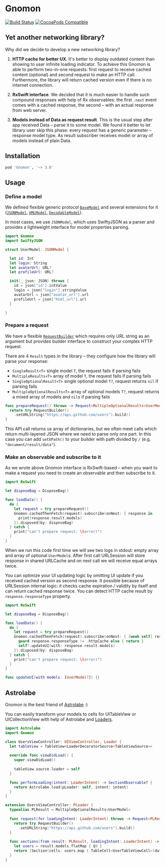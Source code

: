 # Gnomon

[![Build Status](https://travis-ci.org/netcosports/Gnomon.svg?branch=master)](https://travis-ci.org/netcosports/Gnomon)
[![CocoaPods Compatible](https://img.shields.io/cocoapods/v/Gnomon.svg)](http://cocoapods.org/pods/Gnomon)

## Yet another networking library?

Why did we decide to develop a new networking library?

1. **HTTP cache for better UX**. It's better to display outdated content than showing to user infinite loading indicator. To achieve this Gnomon is able to perform two-in-one requests: first request to receive cached content (optional) and second request to make an HTTP call. Furthermore, the library will return cached version even if there is no internet connection.

1. **RxSwift interface**. We decided that it is much easier to handle such compound responses with help of Rx observables:
the first `.next` event comes with a cached response, the second – with an actual response from web server.

1. **Models instead of Data as request result**. This is the usual step after app received Data – parse it to some model. We found it better to let library user skip this phase: every request has a generic parameter – response model type. As result subscriber receives model or array of models instead of plain Data.

## Installation

```ruby
pod 'Gnomon', '~> 3.0'
```

## Usage

### Define a model

We defined flexible generic protocol [`BaseModel`](https://github.com/netcosports/Gnomon/blob/c50cfd2a040b0093db040596a3bddcd5b96f5c5d/Sources/Core/Response.swift#L8) and several extensions for it ([`JSONModel`](https://github.com/netcosports/Gnomon/blob/c50cfd2a040b0093db040596a3bddcd5b96f5c5d/Sources/JSON/JSONModel.swift), [`XMLModel`](https://github.com/netcosports/Gnomon/blob/c50cfd2a040b0093db040596a3bddcd5b96f5c5d/Sources/XML/XMLModel.swift), [`DecodableModel`](https://github.com/netcosports/Gnomon/blob/c50cfd2a040b0093db040596a3bddcd5b96f5c5d/Sources/Decodable/Decodable.swift#L111)).

In most cases, we use `JSONModel`, which uses SwiftyJSON as a parser and provides a lightweight interface for model properties parsing.

```swift
import Gnomon
import SwiftyJSON

struct UserModel: JSONModel {

  let id: Int
  let login: String
  let avatarUrl: URL?
  let profileUrl: URL?

  init(_ json: JSON) throws {
    id = json["id"].intValue
    login = json["login"].stringValue
    avatarUrl = json["avatar_url"].url
    profileUrl = json["html_url"].url
  }

}
```

### Prepare a request

We have a flexible [`RequestBuilder`](https://github.com/netcosports/Gnomon/blob/11a28545c85edb6d7f259847d47e649d83b6f0d6/Sources/Request.swift#L84) which requires only URL string as an argument but provides builder interface to construct your complex HTTP request.

There are 4 `Result` types in the library – they configure how the library will parse your response:
- `SingleResult<T>` single model `T`, the request fails if parsing fails
- `MultipleResults<T>` array of model `T`, the request fails if parsing fails
- `SingleOptionalResult<T>` single optional model `T?`, request returns `nil` if parsing fails
- `MultipleOptionalResults<T>` array of optional models `T?`, request returns a mixed array of models and `nil`s if parsing fails

```swift
func prepareRequest() throws -> Request<MultipleOptionalResults<UserModel>> {
  return try RequestBuilder()
    .setURLString("https://api.github.com/users").build()
}
```

This API call returns us array of dictionaries, but we often meet calls which return multi-layered JSON where we need to parse only one part. In this case you can add `setXPath()` to your builder with path divided by `/` (e.g. `"document/result/data"`).

### Make an observable and subscribe to it

As we wrote above Gnomon interface is RxSwift-based – when you want to make a request you need to create an observable and then subscribe to it.

```swift
import RxSwift

let disposeBag = DisposeBag()

func loadData() {
  do {
    let request = try prepareRequest()
    Gnomon.cachedThenFetch(request).subscribe(onNext: { response in
      print(response.result.models)
    }).disposed(by: disposeBag)
  } catch {
    print("can't prepare request: \(error)")
  }
}
```

When we run this code first time we will see two logs in stdout: empty array and array of optional `UserModel`s.
After first call URLSession will store response in shared URLCache and on next call we will receive equal arrays twice.

You can optimize your UI updating logic by omitting UI update if you received cached version as second response. It possible because of URLSession internal logic: it checks cache expiration / validity by itself and can return cached response twice.
You can detect HTTP cache result by `response.responseType` property.

```swift
import RxSwift

let disposeBag = DisposeBag()

func loadData() {
  do {
    let request = try prepareRequest()
    Gnomon.cachedThenFetch(request).subscribe(onNext: { [weak self] response in
      guard response.responseType != .httpCache else { return }
      self?.updateUI(with: response.result.models)
    }).disposed(by: disposeBag)
  } catch {
    print("can't prepare request: \(error)")
  }
}

func updateUI(with models: [UserModel?]) {}
```

## Astrolabe

Gnomon is the best friend of [Astrolabe](https://github.com/netcosports/Astrolabe) :)

You can easily transform your models to cells for UITableView or UICollectionView with help of Astrolabe and [Loaders](https://github.com/netcosports/Astrolabe/tree/master/Sources/Loaders).

```swift
import Astrolabe
import Gnomon

class UsersViewController: UIViewController, Loader {
  let tableView = TableView<LoaderDecoratorSource<TableViewSource>>
  
  override func viewDidLoad() {
    super.viewDidLoad()
    
    tableView.source.loader = self
  }

  func performLoading(intent: LoaderIntent) -> SectionObservable? {
    return Astrolabe.load(pLoader: self, intent: intent)
  }
}

extension UsersViewController: PLoader {
  typealias PLResult = MultipleOptionalResults<UserModel>
  
  func request(for loadingIntent: LoaderIntent) throws -> Request<PLResult> {
    return try RequestBuilder()
      .setURLString("https://api.github.com/users").build()
  }
  
  func sections(from result: PLResult, loadingIntent: LoaderIntent) -> [Sectionable]? {
    let users = result.models.flatMap { $0 }
    return [Section(cells: users.map { TableCell<UserTableViewCell>(data: $0) })]
  }
}

```
